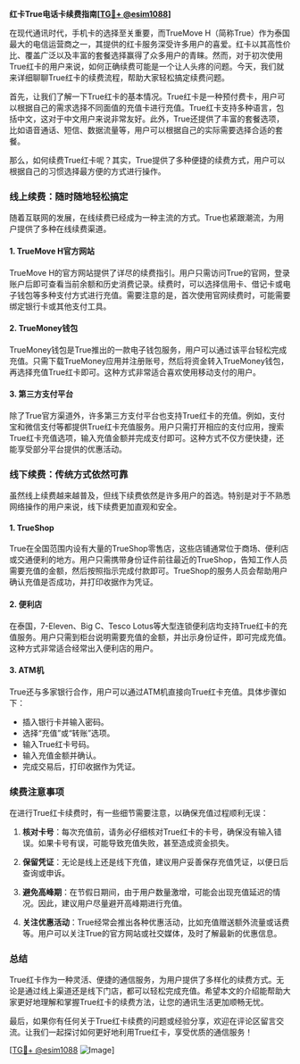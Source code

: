 **红卡True电话卡续费指南[[TG💪+ @esim1088](https://t.me/s/esim1088)]**

在现代通讯时代，手机卡的选择至关重要，而TrueMove H（简称True）作为泰国最大的电信运营商之一，其提供的红卡服务深受许多用户的喜爱。红卡以其高性价比、覆盖广泛以及丰富的套餐选择赢得了众多用户的青睐。然而，对于初次使用True红卡的用户来说，如何正确续费可能是一个让人头疼的问题。今天，我们就来详细聊聊True红卡的续费流程，帮助大家轻松搞定续费问题。

首先，让我们了解一下True红卡的基本情况。True红卡是一种预付费卡，用户可以根据自己的需求选择不同面值的充值卡进行充值。True红卡支持多种语言，包括中文，这对于中文用户来说非常友好。此外，True还提供了丰富的套餐选项，比如语音通话、短信、数据流量等，用户可以根据自己的实际需要选择合适的套餐。

那么，如何续费True红卡呢？其实，True提供了多种便捷的续费方式，用户可以根据自己的习惯选择最方便的方式进行操作。

### **线上续费：随时随地轻松搞定**
随着互联网的发展，在线续费已经成为一种主流的方式。True也紧跟潮流，为用户提供了多种在线续费渠道。

#### **1. TrueMove H官方网站**
TrueMove H的官方网站提供了详尽的续费指引。用户只需访问True的官网，登录账户后即可查看当前余额和历史消费记录。续费时，可以选择信用卡、借记卡或电子钱包等多种支付方式进行充值。需要注意的是，首次使用官网续费时，可能需要绑定银行卡或其他支付工具。

#### **2. TrueMoney钱包**
TrueMoney钱包是True推出的一款电子钱包服务，用户可以通过该平台轻松完成充值。只需下载TrueMoney应用并注册账号，然后将资金转入TrueMoney钱包，再选择充值True红卡即可。这种方式非常适合喜欢使用移动支付的用户。

#### **3. 第三方支付平台**
除了True官方渠道外，许多第三方支付平台也支持True红卡的充值。例如，支付宝和微信支付等都提供True红卡充值服务。用户只需打开相应的支付应用，搜索True红卡充值选项，输入充值金额并完成支付即可。这种方式不仅方便快捷，还能享受部分平台提供的优惠活动。

### **线下续费：传统方式依然可靠**
虽然线上续费越来越普及，但线下续费依然是许多用户的首选。特别是对于不熟悉网络操作的用户来说，线下续费更加直观和安全。

#### **1. TrueShop**
True在全国范围内设有大量的TrueShop零售店，这些店铺通常位于商场、便利店或交通便利的地方。用户只需携带身份证件前往最近的TrueShop，告知工作人员需要充值的金额，然后按照指示完成付款即可。TrueShop的服务人员会帮助用户确认充值是否成功，并打印收据作为凭证。

#### **2. 便利店**
在泰国，7-Eleven、Big C、Tesco Lotus等大型连锁便利店均支持True红卡的充值服务。用户只需到柜台说明需要充值的金额，并出示身份证件，即可完成充值。这种方式非常适合经常出入便利店的用户。

#### **3. ATM机**
True还与多家银行合作，用户可以通过ATM机直接向True红卡充值。具体步骤如下：
- 插入银行卡并输入密码。
- 选择“充值”或“转账”选项。
- 输入True红卡号码。
- 输入充值金额并确认。
- 完成交易后，打印收据作为凭证。

### **续费注意事项**
在进行True红卡续费时，有一些细节需要注意，以确保充值过程顺利无误：

1. **核对卡号**：每次充值前，请务必仔细核对True红卡的卡号，确保没有输入错误。如果卡号有误，可能导致充值失败，甚至造成资金损失。

2. **保留凭证**：无论是线上还是线下充值，建议用户妥善保存充值凭证，以便日后查询或申诉。

3. **避免高峰期**：在节假日期间，由于用户数量激增，可能会出现充值延迟的情况。因此，建议用户尽量避开高峰期进行充值。

4. **关注优惠活动**：True经常会推出各种优惠活动，比如充值赠送额外流量或话费等。用户可以关注True的官方网站或社交媒体，及时了解最新的优惠信息。

### **总结**
True红卡作为一种灵活、便捷的通信服务，为用户提供了多样化的续费方式。无论是通过线上渠道还是线下门店，都可以轻松完成充值。希望本文的介绍能帮助大家更好地理解和掌握True红卡的续费方法，让您的通讯生活更加顺畅无忧。

最后，如果你有任何关于True红卡续费的问题或经验分享，欢迎在评论区留言交流。让我们一起探讨如何更好地利用True红卡，享受优质的通信服务！

[[TG💪+ @esim1088](https://t.me/s/esim1088) ![Image](https://i.postimg.cc/4NQfJmqS/Snipaste-2025-05-13-00-14-12.png)]